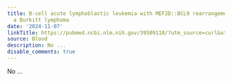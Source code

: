 ```yaml
---
title: B-cell acute lymphoblastic leukemia with MEF2D::BCL9 rearrangement mimicking
  a Burkitt lymphoma
date: '2024-11-07'
linkTitle: https://pubmed.ncbi.nlm.nih.gov/39509118/?utm_source=curl&utm_medium=rss&utm_campaign=journals&utm_content=7603509&fc=None&ff=20241113193346&v=2.18.0.post9+e462414
source: Blood
description: No ...
disable_comments: true
---
```

No ...